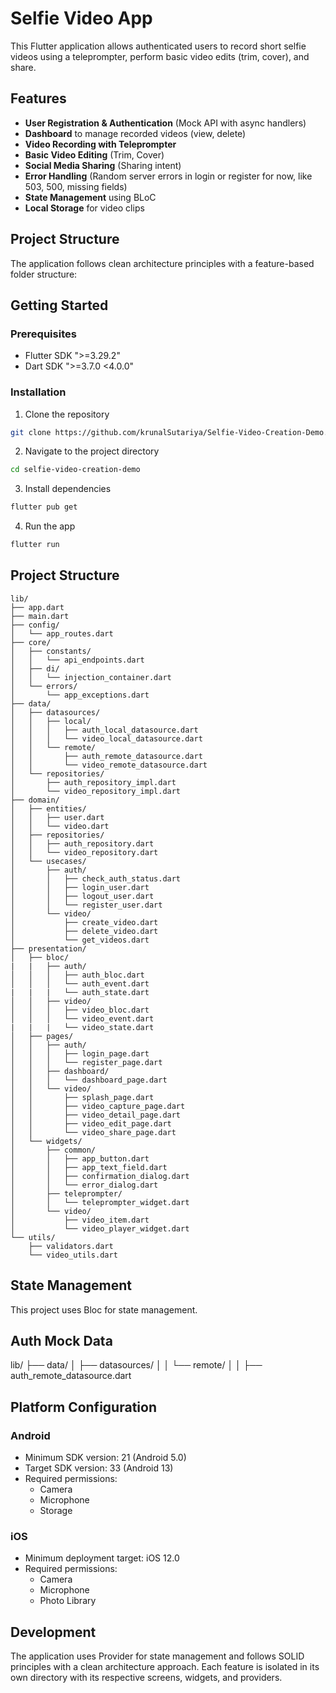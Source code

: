 # Selfie Video App

This Flutter application allows authenticated users to record short selfie videos using a teleprompter, perform basic video edits (trim, cover), and share.  

## Features

- **User Registration & Authentication** (Mock API with async handlers)  
- **Dashboard** to manage recorded videos (view, delete)  
- **Video Recording with Teleprompter**  
- **Basic Video Editing** (Trim, Cover)  
- **Social Media Sharing** (Sharing intent)  
- **Error Handling** (Random server errors in login or register for now, like 503, 500, missing fields)  
- **State Management** using BLoC  
- **Local Storage** for video clips 

## Project Structure

The application follows clean architecture principles with a feature-based folder structure:

## Getting Started

### Prerequisites
- Flutter SDK ">=3.29.2"
- Dart SDK ">=3.7.0 <4.0.0"


### Installation
1. Clone the repository
```bash
git clone https://github.com/krunalSutariya/Selfie-Video-Creation-Demo.git
```

2. Navigate to the project directory
```bash
cd selfie-video-creation-demo
```

3. Install dependencies
```bash
flutter pub get
```

4. Run the app
```bash
flutter run
```

## Project Structure
```
lib/
├── app.dart
├── main.dart
├── config/
│   └── app_routes.dart
├── core/
│   ├── constants/
│   │   └── api_endpoints.dart
│   ├── di/
│   │   └── injection_container.dart
│   └── errors/
│       └── app_exceptions.dart
├── data/
│   ├── datasources/
│   │   ├── local/
│   │   │   ├── auth_local_datasource.dart
│   │   │   └── video_local_datasource.dart
│   │   └── remote/
│   │       ├── auth_remote_datasource.dart
│   │       └── video_remote_datasource.dart
│   └── repositories/
│       ├── auth_repository_impl.dart
│       └── video_repository_impl.dart
├── domain/
│   ├── entities/
│   │   ├── user.dart
│   │   └── video.dart
│   ├── repositories/
│   │   ├── auth_repository.dart
│   │   └── video_repository.dart
│   └── usecases/
│       ├── auth/
│       │   ├── check_auth_status.dart
│       │   ├── login_user.dart
│       │   ├── logout_user.dart
│       │   └── register_user.dart
│       └── video/
│           ├── create_video.dart
│           ├── delete_video.dart
│           └── get_videos.dart
├── presentation/
│   ├── bloc/
|   |   ├── auth/
│   │   │   ├── auth_bloc.dart
│   │   │   └── auth_event.dart
|   |   |   └── auth_state.dart
│   │   ├── video/
│   │   │   ├── video_bloc.dart
│   │   │   └── video_event.dart
|   |   |   └── video_state.dart
│   ├── pages/
│   │   ├── auth/
│   │   │   ├── login_page.dart
│   │   │   └── register_page.dart
│   │   ├── dashboard/
│   │   │   └── dashboard_page.dart
│   │   └── video/
│   │       ├── splash_page.dart
│   │       ├── video_capture_page.dart
│   │       ├── video_detail_page.dart
│   │       ├── video_edit_page.dart
│   │       └── video_share_page.dart
│   └── widgets/
│       ├── common/
│       │   ├── app_button.dart
│       │   ├── app_text_field.dart
│       │   ├── confirmation_dialog.dart
│       │   └── error_dialog.dart
│       ├── teleprompter/
│       │   └── teleprompter_widget.dart
│       └── video/
│           ├── video_item.dart
│           └── video_player_widget.dart
└── utils/
    ├── validators.dart
    └── video_utils.dart
```

## State Management

This project uses Bloc for state management.

## Auth Mock Data

lib/
├── data/
│   ├── datasources/
│   │   └── remote/
│   │       ├── auth_remote_datasource.dart

## Platform Configuration

### Android

- Minimum SDK version: 21 (Android 5.0)
- Target SDK version: 33 (Android 13)
- Required permissions:
  - Camera
  - Microphone
  - Storage

### iOS

- Minimum deployment target: iOS 12.0
- Required permissions:
  - Camera
  - Microphone
  - Photo Library

## Development

The application uses Provider for state management and follows SOLID principles with a clean architecture approach. Each feature is isolated in its own directory with its respective screens, widgets, and providers.